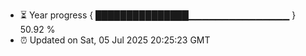 - ⏳ Year progress { ███████████████▁▁▁▁▁▁▁▁▁▁▁▁▁▁▁ } 50.92 %
- ⏰ Updated on Sat, 05 Jul 2025 20:25:23 GMT

